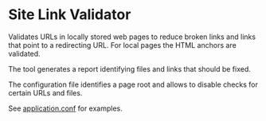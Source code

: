 # Site Link Validator

Validates URLs in locally stored web pages to reduce broken links and links that point to a redirecting URL. For local pages the HTML anchors are validated.

The tool generates a report identifying files and links that should be fixed.

The configuration file identifies a page root and allows to disable checks for certain URLs and files.

See [application.conf](core/src/main/resources/application.conf) for examples.

